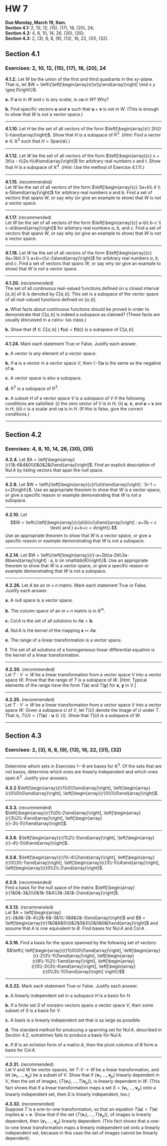 # HW 7

**Due Monday, March 19, 9am.**  
**Section 4.1:** 2, 10, 12, (15), (17), 18, (20), 24;     
**Section 4.2:** 4, 8, 10, 14, 26, (30), (35);      
**Section 4.3:** 2, (3), 6, 8, (9), (13), 16, 22, (31), (32).  


## Section 4.1
### Exercises: 2, 10, 12, (15), (17), 18, (20), 24     


**4.1.2.** Let $W$ be the union of the first and third quadrants in the 
$xy$-plane. That is, let
$W =  \left\{\left[\begin{array}{r}x\\y\end{array}\right] \mid x y \geq 0\right\}$.

**a.** If $\mathbf{u}$ is in $W$ and $c$ is any scalar, is $c \mathbf{u}$ in $W$?
Why?

**b.**  Find specific vectors $\mathbf{u}$ and $\mathbf{v}$
such that $\mathbf{u} + \mathbf{v}$ is not in $W$. (This is enough to show that
$W$ is *not* a vector space.)

-----------------------------

**4.1.10.** Let $H$ be the set of all vectors of the form
$\left[\begin{array}{r} 2t\\0 \\-t\end{array}\right]$.
Show that $H$ is a subspace of $\mathbb{R}^3$.
(*Hint:* Find a vector
$\mathbf{v} \in \mathbb{R}^3$ such that $H = \mathrm{Span}\{\mathbf{v}\}$.)

---------------------------------------------------

**4.1.12.** Let $W$ be the set of all vectors of the form
$\left[\begin{array}{c} s + 3t\\s - t\\2s-t\\4t\end{array}\right]$
for arbitrary real numbers $s$ and $t$.
Show that $H$ is a subspace of $\mathbb{R}^4$.
(*Hint:* Use the method of Exercise 4.1.11.)

---------------------------------------------------

**4.1.15.** (recommended)  
Let $W$ be the set of all vectors of the form
$\left[\begin{array}{c} 3a+b\\ 4 \\ a-5b\end{array}\right]$
for arbitrary real numbers $a$ and $b$.
Find a set of vectors that spans $W$, or say why 
(or give an example to show) that $W$ is *not* a vector space.

---------------------------------------------------

**4.1.17.**  (recommended)  
Let $W$ be the set of all vectors of the form
$\left[\begin{array}{c} a-b\\ b-c \\ c-a\\b\end{array}\right]$
for arbitrary real numbers $a$, $b$, and $c$.
Find a set of vectors that spans $W$, or say why 
(or give an example to show) that $W$ is *not* a vector space.

---------------------------------------------------

**4.1.18.** Let $W$ be the set of all vectors of the form
$\left[\begin{array}{c} 4a+3b\\ 0 \\ a+b+c\\c-2a\end{array}\right]$
for arbitrary real numbers $a$, $b$, and $c$.
Find a set of vectors that spans $W$, or say why (or give an example to show) 
that $W$ is *not* a vector space.

---------------------------------------------------

**4.1.20.** (recommended)  
The set of all continuous real-valued functions defined on a
closed interval $[a, b]$ of $\mathbb{R}$ is denoted by 
$C[a, b]$. This set is a subspace of the vector space of all real-valued 
functions defined on $[a,b]$.

**a.** What facts about continuous functions should be proved
in order to demonstrate that $C[a,b]$ is indeed a subspace
as claimed? (These facts are usually discussed in a calcu-
lus class.)

**b.** Show that $\{\mathbf{f} \in C[a,b] \mid \mathbf{f}(a) = \mathbf{f}(b)\}$
is a subspace of $C[a,b]$.

---------------------------------------------------

**4.1.24.** Mark each statement True or False. Justify each answer.

**a.** A vector is any element of a vector space.
 
**b.** If $\mathbf{u}$ is a vector in a vector space $V$, then $(-1)\mathbf{u}$ 
is the same as the negative of $\mathbf{u}$.

**c.** A vector space is also a subspace.
 
**d.** $\mathbb{R}^2$ is a subspace of $\mathbb{R}^3$.
 
**e.** A subset $H$ of a vector space $V$ is a subspace of $V$ if the
following conditions are satisfied: (i) the zero vector of $V$
is in $H$; (ii) $\mathbf{u}$, $\mathbf{v}$, and $\mathbf{u} + \mathbf{v}$ 
are in $H$; (iii) $c$ is a scalar and $c\mathbf{u}$ is in $H$.
(If this is false, give the correct conditions.)



------------------------------------------------

## Section 4.2
### Exercises: 4, 8, 10, 14, 26, (30), (35)      


**4.2.4.** Let $A = \left[\begin{array}{r}1&-6&4&0\\0&0&2&0\end{array}\right]$.
Find an explicit description of $\operatorname{Nul} A$ by listing
vectors that span the null space.

---------------------------------------------------

**4.2.8.** 
Let $W = \left\{\left[\begin{array}{c}r\\s\\t\end{array}\right] 
: 5r-1 = s+2t\right\}$.
Use an appropriate theorem to show that $W$ is a vector space, or 
give a specific reason or example demonstrating that $W$ is not a subspace.

---------------------------------------------------

**4.2.10.** 
Let 
$$W = \left\{\left[\begin{array}{c}a\\b\\c\\d\end{array}\right] : 
a+3b = c \text{ and } a+b+c = d\right\}.$$
Use an appropriate theorem to show that $W$ is a vector space, or 
give a specific reason or example demonstrating that $W$ is not a subspace.

---------------------------------------------------

**4.2.14.** 
Let 
$W = \left\{\left[\begin{array}{r}-a+2b\\a-2b\\3a-6b\end{array}\right] : 
a, b \in \mathbb{R}\right\}$.
Use an appropriate theorem to show that $W$ is a vector space, or 
give a specific reason or example demonstrating that $W$ is not a subspace.


---------------------------------------------------

**4.2.26.** 
Let $A$ be an $m\times n$ matrix. Mark each
statement True or False. Justify each answer.

**a.** A null space is a vector space.

**b.** The column space of an $m\times n$ matrix is in $\mathbb{R}^m$.

**c.** $\operatorname{Col} A$ is the set of all solutions to $A\mathbf{x} = \mathbf{b}$.

**d.** $\operatorname{Nul} A$ is the kernel of the mapping 
$\mathbf{x} \mapsto A \mathbf{x}$.

**e.** The range of a linear transformation is a vector space.

**f.** The set of all solutions of a homogeneous linear differential 
equation is the kernel of a linear transformation.

---------------------------------------------------

**4.2.30.** (recommended)   
Let $T: V \to W$ be a linear transformation from a vector
space $V$ into a vector space $W$. Prove that the range of $T$ is
a subspace of $W$. [*Hint:* Typical elements of the range have
the form $T(\mathbf{x})$ and $T(\mathbf{y})$ for 
$\mathbf{x}$, $\mathbf{y}$ in $V$.]

---------------------------------------------------

**4.2.35.**  (recommended)   
Let $T: V \to W$ be a linear transformation from a vector
space $V$ into a vector space $W$. Given a subspace $U$ of $V$,
let $T(U)$ denote the image of $U$ under $T$.  That is,
$T(U) = \{T(\mathbf{u}) : \mathbf{u} \in U\}$. Show that $T(U)$ is a subspace of $W$.


---------------------------------------------------


## Section 4.3 
### Exercises: 2, (3), 6, 8, (9), (13), 16, 22, (31), (32)  

--------------------------------------------------------
Determine which sets in Exercises 1--8 are bases for $\mathbb{R}^3$. 
Of the sets that are not bases, determine which ones are linearly independent
and which ones span $\mathbb{R}^3$. Justify your answers.

**4.3.2**
$\left[\begin{array}{r}1\\0\\1\end{array}\right], 
\left[\begin{array}{r}0\\0\\0\end{array}\right],
\left[\begin{array}{r}0\\1\\0\end{array}\right]$.

-----------------------------------

**4.3.3.**  (recommended)  
$\left[\begin{array}{r}1\\0\\-2\end{array}\right], 
\left[\begin{array}{r}3\\2\\-4\end{array}\right],
\left[\begin{array}{r}-3\\-5\\1\end{array}\right]$.

-----------------------------------

**4.3.6.**
$\left[\begin{array}{r}1\\2\\-3\end{array}\right], 
\left[\begin{array}{r}-4\\-5\\6\end{array}\right]$.

-----------------------------------


**4.3.8.**
$\left[\begin{array}{r}1\\-4\\3\end{array}\right], 
\left[\begin{array}{r}0\\3\\-1\end{array}\right],
\left[\begin{array}{r}3\\-5\\4\end{array}\right],
\left[\begin{array}{r}0\\2\\-2\end{array}\right]$.

-----------------------------------

**4.3.9.**  (recommended)  
Find a basis for the null space of the matrix
$\left[\begin{array}{r}1&0&-3&2\\0&1&-5&4\\3&-2&1&-2\end{array}\right]$. 

-----------------------------------

**4.3.13.**  (recommended)  
Let $A = \left[\begin{array}{r}-2&4&-2&-4\\2&-6&-3&1\\-3&8&2&-3\end{array}\right]$
and $B = \left[\begin{array}{r}1&0&6&5\\0&2&5&3\\0&0&0&0\end{array}\right]$
and assume that $A$ is row equivalent to $B$. Find
bases for $\operatorname{Nul} A$ and $\operatorname{Col} A$ .

-----------------------------------

**4.3.16.** Find a basis for the space spanned by the 
following set of vectors: 
$$\left\{ 
\left[\begin{array}{r}1\\0\\0\\1\end{array}\right], 
\left[\begin{array}{r}-2\\1\\-1\\1\end{array}\right], 
\left[\begin{array}{r}6\\-1\\2\\-1\end{array}\right], 
\left[\begin{array}{r}5\\-3\\3\\-4\end{array}\right], 
\left[\begin{array}{r}0\\3\\-1\\1\end{array}\right] 
\right\}$$

-----------------------------------

**4.3.22.** 
Mark each statement True or False. Justify each answer.  

**a.** A linearly independent set in a subspace $H$ is a basis for $H$.

**b.** If a finite set $S$ of nonzero vectors spans a vector space
$V$, then some subset of $S$ is a basis for $V$.

**c.** A basis is a linearly independent set that is as large as
possible.

**d.** The standard method for producing a spanning set for
$\operatorname{Nul} A$, described in Section 4.2, sometimes 
fails to produce a basis for $\operatorname{Nul} A$.

**e.** If $B$ is an echelon form of a matrix $A$, then the pivot
columns of $B$ form a basis for $\operatorname{Col} A$.

-----------------------------------

**4.3.31.**  (recommended)  
Let $V$ and $W$ be vector spaces, let $T\colon V \to W$ be a 
linear transformation, and let
$\{\mathbf{v}_1, \dots, \mathbf{v}_p\}$ be a subset of $V$.
Show that if
$\{\mathbf{v}_1, \dots, \mathbf{v}_p\}$ linearly dependent in $V$, 
then the set of images, $\{T(\mathbf{v}_1), \dots, T(\mathbf{v}_p)\}$,
is linearly dependent in $W$. 
(This fact shows that if a linear transformation maps a set 
$S = \{\mathbf{v}_1, \dots, \mathbf{v}_p\}$ onto a linearly independent set,
then $S$ is linearly independent, too.)

**4.3.32.** (recommended)  
Suppose $T$ is a one-to-one transformation, so that an
equation $T(\mathbf{u}) = T(\mathbf{v})$ implies $\mathbf{u} = \mathbf{v}$.
Show that if the set 
$\{T(\mathbf{v}_1), \dots, T(\mathbf{v}_p)\}$,
of images is linearly dependent, then 
$\{\mathbf{v}_1, \dots, \mathbf{v}_p\}$ linearly dependent.
(This fact shows that a one-to-one linear transformation maps a 
linearly independent set onto a linearly independent set, 
because in this case the set of images cannot be linearly dependent).
